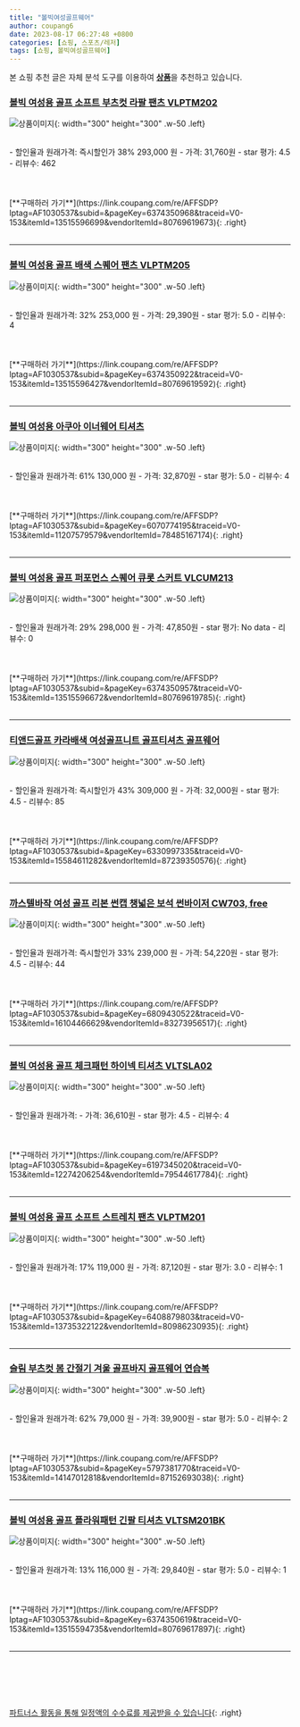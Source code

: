 ```yaml
---
title: "볼빅여성골프웨어"
author: coupang6
date: 2023-08-17 06:27:48 +0800
categories: [쇼핑, 스포츠/레저]
tags: [쇼핑, 볼빅여성골프웨어]
---
```


본 쇼핑 추천 글은 자체 분석 도구를 이용하여 [**상품**](https://link.coupang.com/a/bao1ui)을 추천하고 있습니다.

### [볼빅 여성용 골프 소프트 부츠컷 라팔 팬츠 VLPTM202](https://link.coupang.com/re/AFFSDP?lptag=AF1030537&subid=&pageKey=6374350968&traceid=V0-153&itemId=13515596699&vendorItemId=80769619673)

![상품이미지](https://thumbnail8.coupangcdn.com/thumbnails/remote/230x230ex/image/rs_quotation_api/hhge1pi2/72471b25c5bc4b0f86af6fca064d4137.jpg){: width="300" height="300" .w-50 .left}


<br>
- 할인율과 원래가격: 즉시할인가 38%  293,000   원
- 가격: 31,760원
- star 평가: 4.5
- 리뷰수: 462
<br>
<br>
<br>
<br>
[**구매하러 가기**](https://link.coupang.com/re/AFFSDP?lptag=AF1030537&subid=&pageKey=6374350968&traceid=V0-153&itemId=13515596699&vendorItemId=80769619673){: .right}
<br>
<br>

---

### [볼빅 여성용 골프 배색 스퀘어 팬츠 VLPTM205](https://link.coupang.com/re/AFFSDP?lptag=AF1030537&subid=&pageKey=6374350922&traceid=V0-153&itemId=13515596427&vendorItemId=80769619592)

![상품이미지](https://thumbnail7.coupangcdn.com/thumbnails/remote/230x230ex/image/retail/images/1142385135850464-745ea811-7486-4b04-9755-14ccdf476099.jpg){: width="300" height="300" .w-50 .left}


<br>
- 할인율과 원래가격: 32%  253,000   원
- 가격: 29,390원
- star 평가: 5.0
- 리뷰수: 4
<br>
<br>
<br>
<br>
[**구매하러 가기**](https://link.coupang.com/re/AFFSDP?lptag=AF1030537&subid=&pageKey=6374350922&traceid=V0-153&itemId=13515596427&vendorItemId=80769619592){: .right}
<br>
<br>

---

### [볼빅 여성용 아쿠아 이너웨어 티셔츠](https://link.coupang.com/re/AFFSDP?lptag=AF1030537&subid=&pageKey=6070774195&traceid=V0-153&itemId=11207579579&vendorItemId=78485167174)

![상품이미지](https://thumbnail6.coupangcdn.com/thumbnails/remote/230x230ex/image/retail/images/271126820985011-8173479b-5d55-4cf8-91d0-3a409ef82a61.jpg){: width="300" height="300" .w-50 .left}


<br>
- 할인율과 원래가격: 61%  130,000   원
- 가격: 32,870원
- star 평가: 5.0
- 리뷰수: 4
<br>
<br>
<br>
<br>
[**구매하러 가기**](https://link.coupang.com/re/AFFSDP?lptag=AF1030537&subid=&pageKey=6070774195&traceid=V0-153&itemId=11207579579&vendorItemId=78485167174){: .right}
<br>
<br>

---

### [볼빅 여성용 골프 퍼포먼스 스퀘어 큐롯 스커트 VLCUM213](https://link.coupang.com/re/AFFSDP?lptag=AF1030537&subid=&pageKey=6374350957&traceid=V0-153&itemId=13515596672&vendorItemId=80769619785)

![상품이미지](https://thumbnail9.coupangcdn.com/thumbnails/remote/230x230ex/image/rs_quotation_api/pfkmoupy/594b5420dc8f47f0b931c13791a91989.jpg){: width="300" height="300" .w-50 .left}


<br>
- 할인율과 원래가격: 29%  298,000   원
- 가격: 47,850원
- star 평가: No data
- 리뷰수: 0
<br>
<br>
<br>
<br>
[**구매하러 가기**](https://link.coupang.com/re/AFFSDP?lptag=AF1030537&subid=&pageKey=6374350957&traceid=V0-153&itemId=13515596672&vendorItemId=80769619785){: .right}
<br>
<br>

---

### [티앤드골프 카라배색 여성골프니트 골프티셔츠 골프웨어](https://link.coupang.com/re/AFFSDP?lptag=AF1030537&subid=&pageKey=6330997335&traceid=V0-153&itemId=15584611282&vendorItemId=87239350576)

![상품이미지](https://thumbnail8.coupangcdn.com/thumbnails/remote/230x230ex/image/vendor_inventory/f1c0/2e405baf9dc3e4934742382aaf6e6d7bdec6cd29d210c02f675ddb06c535.jpg){: width="300" height="300" .w-50 .left}


<br>
- 할인율과 원래가격: 즉시할인가 43%  309,000   원
- 가격: 32,000원
- star 평가: 4.5
- 리뷰수: 85
<br>
<br>
<br>
<br>
[**구매하러 가기**](https://link.coupang.com/re/AFFSDP?lptag=AF1030537&subid=&pageKey=6330997335&traceid=V0-153&itemId=15584611282&vendorItemId=87239350576){: .right}
<br>
<br>

---

### [까스텔바작 여성 골프 리본 썬캡 챙넓은 보석 썬바이저 CW703, free](https://link.coupang.com/re/AFFSDP?lptag=AF1030537&subid=&pageKey=6809430522&traceid=V0-153&itemId=16104466629&vendorItemId=83273956517)

![상품이미지](https://thumbnail8.coupangcdn.com/thumbnails/remote/230x230ex/image/vendor_inventory/f621/0cc22715c58efe08bcf1cda3a6cc8839b4c958745fca73bb6c0294f81865.jpg){: width="300" height="300" .w-50 .left}


<br>
- 할인율과 원래가격: 즉시할인가 33%  239,000   원
- 가격: 54,220원
- star 평가: 4.5
- 리뷰수: 44
<br>
<br>
<br>
<br>
[**구매하러 가기**](https://link.coupang.com/re/AFFSDP?lptag=AF1030537&subid=&pageKey=6809430522&traceid=V0-153&itemId=16104466629&vendorItemId=83273956517){: .right}
<br>
<br>

---

### [볼빅 여성용 골프 체크패턴 하이넥 티셔츠 VLTSLA02](https://link.coupang.com/re/AFFSDP?lptag=AF1030537&subid=&pageKey=6197345020&traceid=V0-153&itemId=12274206254&vendorItemId=79544617784)

![상품이미지](https://thumbnail10.coupangcdn.com/thumbnails/remote/230x230ex/image/rs_quotation_api/ooislagv/64c4e4305a06410dafdc1ebe32b697dd.jpg){: width="300" height="300" .w-50 .left}


<br>
- 할인율과 원래가격: 
- 가격: 36,610원
- star 평가: 4.5
- 리뷰수: 4
<br>
<br>
<br>
<br>
[**구매하러 가기**](https://link.coupang.com/re/AFFSDP?lptag=AF1030537&subid=&pageKey=6197345020&traceid=V0-153&itemId=12274206254&vendorItemId=79544617784){: .right}
<br>
<br>

---

### [볼빅 여성용 골프 소프트 스트레치 팬츠 VLPTM201](https://link.coupang.com/re/AFFSDP?lptag=AF1030537&subid=&pageKey=6408879803&traceid=V0-153&itemId=13735322122&vendorItemId=80986230935)

![상품이미지](https://thumbnail8.coupangcdn.com/thumbnails/remote/230x230ex/image/rs_quotation_api/v0hqigvf/01ac82e9d40a4d9b884b590944e057f8.jpg){: width="300" height="300" .w-50 .left}


<br>
- 할인율과 원래가격: 17%  119,000   원
- 가격: 87,120원
- star 평가: 3.0
- 리뷰수: 1
<br>
<br>
<br>
<br>
[**구매하러 가기**](https://link.coupang.com/re/AFFSDP?lptag=AF1030537&subid=&pageKey=6408879803&traceid=V0-153&itemId=13735322122&vendorItemId=80986230935){: .right}
<br>
<br>

---

### [슬림 부츠컷 봄 간절기 겨울 골프바지 골프웨어 연습복](https://link.coupang.com/re/AFFSDP?lptag=AF1030537&subid=&pageKey=5797381770&traceid=V0-153&itemId=14147012818&vendorItemId=87152693038)

![상품이미지](https://thumbnail10.coupangcdn.com/thumbnails/remote/230x230ex/image/vendor_inventory/09bb/06c2a01e26d5139cdac930a966b96c9ee6dd20b01c47b322ff9964880eba.jpg){: width="300" height="300" .w-50 .left}


<br>
- 할인율과 원래가격: 62%  79,000   원
- 가격: 39,900원
- star 평가: 5.0
- 리뷰수: 2
<br>
<br>
<br>
<br>
[**구매하러 가기**](https://link.coupang.com/re/AFFSDP?lptag=AF1030537&subid=&pageKey=5797381770&traceid=V0-153&itemId=14147012818&vendorItemId=87152693038){: .right}
<br>
<br>

---

### [볼빅 여성용 골프 플라워패턴 긴팔 티셔츠 VLTSM201BK](https://link.coupang.com/re/AFFSDP?lptag=AF1030537&subid=&pageKey=6374350619&traceid=V0-153&itemId=13515594735&vendorItemId=80769617897)

![상품이미지](https://thumbnail9.coupangcdn.com/thumbnails/remote/230x230ex/image/rs_quotation_api/gppo3fap/454839172c78414b89b47a0d78e675b6.jpg){: width="300" height="300" .w-50 .left}


<br>
- 할인율과 원래가격: 13%  116,000   원
- 가격: 29,840원
- star 평가: 5.0
- 리뷰수: 1
<br>
<br>
<br>
<br>
[**구매하러 가기**](https://link.coupang.com/re/AFFSDP?lptag=AF1030537&subid=&pageKey=6374350619&traceid=V0-153&itemId=13515594735&vendorItemId=80769617897){: .right}
<br>
<br>

---
<br><br><br><br><br> [파트너스 활동을 통해 일정액의 수수료를 제공받을 수 있습니다](https://link.coupang.com/a/bao1ui){: .right}